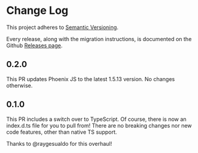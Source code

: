 # Change Log

This project adheres to [Semantic Versioning](http://semver.org/).

Every release, along with the migration instructions, is documented on the Github [Releases page](https://github.com/pushex-project/pushex.js/releases).

## 0.2.0

This PR updates Phoenix JS to the latest 1.5.13 version. No changes otherwise.

## 0.1.0

This PR includes a switch over to TypeScript. Of course, there is now an index.d.ts file for you to pull from!
There are no breaking changes nor new code features, other than native TS support.

Thanks to @raygesualdo for this overhaul!

